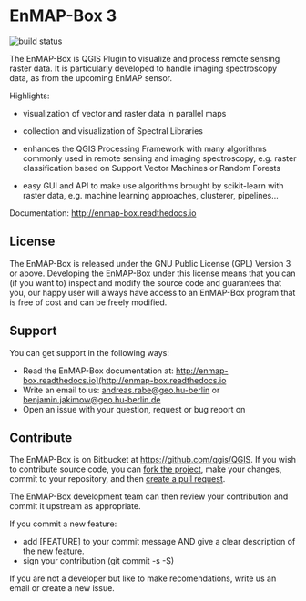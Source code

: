 # EnMAP-Box 3

![build status](https://img.shields.io/bitbucket/pipelines/hu-geomatics/enmap-box.svg)

The EnMAP-Box is QGIS Plugin to visualize and process remote sensing raster data.
It is particularly developed to handle imaging spectroscopy data, as from the
upcoming EnMAP sensor.

Highlights:

* visualization of vector and raster data in parallel maps

* collection and visualization of Spectral Libraries

* enhances the QGIS Processing Framework with many algorithms commonly used in
  remote sensing and imaging spectroscopy, e.g. raster classification based on
  Support Vector Machines or Random Forests

* easy GUI and API to make use algorithms brought by scikit-learn with raster data,
  e.g. machine learning approaches, clusterer, pipelines...


Documentation: http://enmap-box.readthedocs.io

## License

The EnMAP-Box is released under the GNU Public License (GPL) Version 3 or above.
Developing the EnMAP-Box under this license means that you can (if you want to) inspect
and modify the source code and guarantees that you, our happy user will always
have access to an EnMAP-Box program that is free of cost and can be freely
modified.


## Support
You can get support in the following ways:

 -  Read the EnMAP-Box documentation at: http://enmap-box.readthedocs.io](http://enmap-box.readthedocs.io
 -  Write an email to us: andreas.rabe@geo.hu-berlin or benjamin.jakimow@geo.hu-berlin.de
 -  Open an issue with your question, request or bug report on

## Contribute

The EnMAP-Box is on Bitbucket at https://github.com/qgis/QGIS. If you wish to contribute
source code, you can [fork the project](https://help.github.com/forking/), make your changes, commit to your
repository, and then [create a pull request](https://help.github.com/articles/creating-a-pull-request-from-a-fork/).

The EnMAP-Box development team can then review your contribution and commit it upstream as appropriate.

If you commit a new feature:

 - add [FEATURE] to your commit message AND give a clear description of the new feature.
 - sign your contribution (git commit -s -S)

If you are not a developer but like to make recomendations, write us an email or create a new issue.
